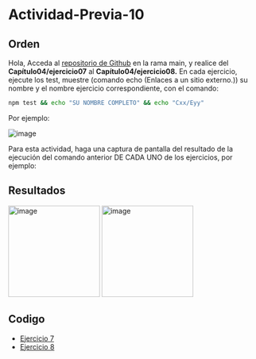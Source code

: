 # Actividad-Previa-10

## Orden
Hola,
Acceda al [repositorio de Github](https://github.com/DAWMFIEC/DAWM)
 en la rama main, y realice del **Capítulo04/ejercicio07** al **Capítulo04/ejercicio08.** 
En cada ejercicio, ejecute los test, muestre (comando echo (Enlaces a un sitio externo.)) su nombre y el nombre ejercicio correspondiente, con el comando: 
```bash
npm test && echo "SU NOMBRE COMPLETO" && echo "Cxx/Eyy"
```
Por ejemplo:

![image](https://github.com/user-attachments/assets/2ff34391-06da-4f34-beae-c7994a975f80)



Para esta actividad, haga una captura de pantalla del resultado de la ejecución del comando anterior DE CADA UNO de los ejercicios, por ejemplo:

## Resultados

<img width="184" alt="image" src="https://github.com/user-attachments/assets/cb2ab5d9-a13e-4fae-b777-99f03c94be48">
<img width="184" alt="image" src="https://github.com/user-attachments/assets/3553f7b3-9016-4dee-b4b6-d2e5e47dcc82">



## Codigo
-  [Ejercicio 7](https://github.com/Desarrollo-Aplicaciones-Web-y-Moviles/Actividad-Previa-10/tree/main/C04E07)
-  [Ejercicio 8](https://github.com/Desarrollo-Aplicaciones-Web-y-Moviles/Actividad-Previa-10/tree/main/C04E08)
